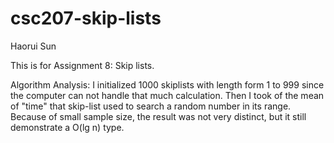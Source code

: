 # csc207-skip-lists

Haorui Sun

This is for Assignment 8: Skip lists.

Algorithm Analysis:
I initialized 1000 skiplists with length form 1 to 999 since the computer can not handle that much calculation. Then I took of 
the mean of "time" that skip-list used to search a random number in its range. Because of small sample size, the result was not very
distinct, but it still demonstrate a O(lg n) type.

